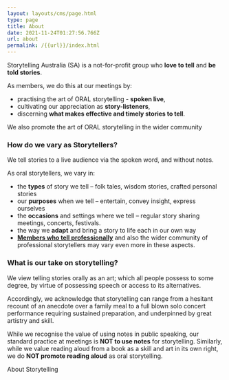 ```yaml
---
layout: layouts/cms/page.html
type: page
title: About
date: 2021-11-24T01:27:56.766Z
url: about
permalink: /{{url}}/index.html
---
```

Storytelling Australia (SA) is a not-for-profit group who **love to tell** and **be told stories**.

As members, we do this at our meetings by:

* practising the art of ORAL storytelling - **spoken live**,
* cultivating our appreciation as **story-listeners**,
* discerning **what makes effective and timely stories to tell**.

We also promote the art of ORAL storytelling in the wider community

### **How do we vary as Storytellers?**

We tell stories to a live audience via the spoken word, and without notes.

As oral storytellers, we vary in:

* the **types** of story we tell – folk tales, wisdom stories, crafted personal stories
* our **purposes** when we tell – entertain, convey insight, express ourselves
* the **occasions** and settings where we tell – regular story sharing meetings, concerts, festivals.
* the way we **adapt** and bring a story to life each in our own way
* **[Members who tell professionally](https://web.archive.org/web/20200308052244/http://storytellingsa.org.au/protellers/ "Professional Tellers")** and also the wider community of professional storytellers may vary even more in these aspects.

### **What is our take on storytelling?**

We view telling stories orally as an art; which all people possess to some degree, by virtue of possessing speech or access to its alternatives. 

Accordingly, we acknowledge that storytelling can range from a hesitant recount of an anecdote over a family meal to a full blown solo concert performance requiring sustained preparation, and underpinned by great artistry and skill.

While we recognise the value of using notes in public speaking, our standard practice at meetings is **NOT to use notes** for storytelling. Similarly, while we value reading aloud from a book as a skill and art in its own right, we do **NOT promote reading aloud** as oral storytelling.



About Storytelling